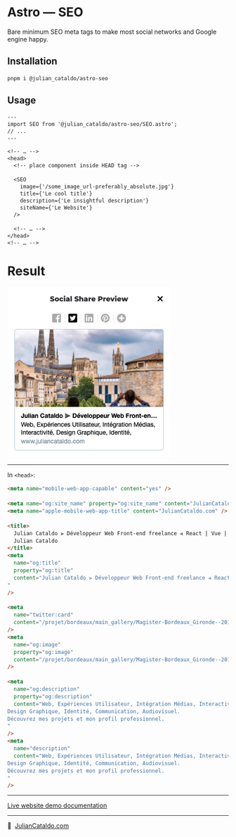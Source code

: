 # Astro — SEO

Bare minimum SEO meta tags to make most social networks and Google engine happy.

## Installation

```sh
pnpm i @julian_cataldo/astro-seo
```

## Usage

```astro
---
import SEO from '@julian_cataldo/astro-seo/SEO.astro';
// ...
---
```

```astro
<!-- … -->
<head>
  <!-- place component inside HEAD tag -->

  <SEO
    image={'/some_image_url-preferably_absolute.jpg'}
    title={'Le cool title'}
    description={'Le insightful description'}
    siteName={'Le Website'}
  />

  <!-- … -->
</head>
<!-- … -->
```

# Result

![Social share preview](../../docs/app-seo.png)

---

In `<head>`:

```html
<meta name="mobile-web-app-capable" content="yes" />

<meta name="og:site_name" property="og:site_name" content="JulianCataldo.com" />
<meta name="apple-mobile-web-app-title" content="JulianCataldo.com" />

<title>
  Julian Cataldo ⫸ Développeur Web Front-end freelance ⫷ React | Vue | Node ⫸
  Julian Cataldo
</title>
<meta
  name="og:title"
  property="og:title"
  content="Julian Cataldo ⫸ Développeur Web Front-end freelance ⫷ React | Vue | Node ⫸ Julian Cataldo
"
/>

<meta
  name="twitter:card"
  content="/projet/bordeaux/main_gallery/Magister-Bordeaux_Gironde--20170719--w1280px.jpg"
/>
<meta
  name="og:image"
  property="og:image"
  content="/projet/bordeaux/main_gallery/Magister-Bordeaux_Gironde--20170719--w1280px.jpg"
/>

<meta
  name="og:description"
  property="og:description"
  content="Web, Expériences Utilisateur, Intégration Médias, Interactivité,
Design Graphique, Identité, Communication, Audiovisuel.
Découvrez mes projets et mon profil professionnel.
"
/>
<meta
  name="description"
  content="Web, Expériences Utilisateur, Intégration Médias, Interactivité,
Design Graphique, Identité, Communication, Audiovisuel.
Découvrez mes projets et mon profil professionnel.
"
/>
```

---

[Live website demo documentation](../../demo)

---

🔗  [JulianCataldo.com](https://www.juliancataldo.com/)
